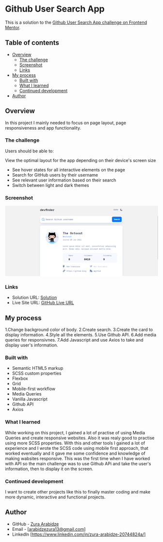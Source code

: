# Github User Search App

This is a solution to the [Github User Search App challenge on Frontend Mentor](https://www.frontendmentor.io/challenges/github-user-search-app-Q09YOgaH6).

## Table of contents

- [Overview](#overview)
  - [The challenge](#the-challenge)
  - [Screenshot](#screenshot)
  - [Links](#links)
- [My process](#my-process)
  - [Built with](#built-with)
  - [What I learned](#what-i-learned)
  - [Continued development](#continued-development)
- [Author](#author)

## Overview

In this project I mainly needed to focus on page layout, page responsiveness and app functionality.

### The challenge

Users should be able to:

View the optimal layout for the app depending on their device's screen size

- See hover states for all interactive elements on the page
- Search for GitHub users by their username
- See relevant user information based on their search
- Switch between light and dark themes

### Screenshot

![](images/Screenshot%202023-02-25%20214904.png)

### Links

- Solution URL: [Solution](https://github.com/zuraba3/Github-User-Search-App)
- Live Site URL: [GitHub Live URL](https://zuraba3.github.io/Github-User-Search-App/)

## My process

1.Change background color of body.
2.Create search.
3.Create the card to display information.
4.Style all the elements.
5.Use Github API.
6.Add media queries for responsivnes.
7.Add Javascript and use Axios to take and display user's information.

### Built with

- Semantic HTML5 markup
- SCSS custom properties
- Flexbox
- Grid
- Mobile-first workflow
- Media Queries
- Vanilla Javascript
- Github API
- Axios

### What I learned

While working on this project, I gained a lot of practise of using Media Queries and create responsive websites. Also it was realy good to practise using more SCSS properties. With this and other tools I gained a lot of experience and I wrote the SCSS code using mobile first approach, that worked eventually and it gave me some confidence and knowledge of making wabsites responsive. This was the first time when I have worked with API so the main challenge was to use Github APi and take the user's information, then to display it on the screen.

### Continued development

I want to create other projects like this to finally master coding and make more dynamic, interactive and functional projects.

## Author

- GitHub - [Zura Arabidze](https://github.com/zuraba3)
- Email - [arabidzezura13@gmail.com]
- Linkedln [https://www.linkedin.com/in/zura-arabidze-20744824a/]

